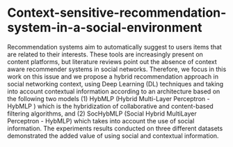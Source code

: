 # Context-sensitive-recommendation-system-in-a-social-environment
Recommendation systems aim to automatically suggest to users items that are related to their interests. These tools are increasingly present on content platforms, but literature reviews point out the absence of context aware recommender systems in social networks. Therefore, we focus in this work on this issue and we propose a hybrid recommendation approach in social networking context, using Deep Learning (DL) techniques and taking into account contextual information according to an architecture based on the following two models (1) HybMLP (Hybrid Multi-Layer Perceptron - HybMLP ) which is the hybridization of collaborative and content-based filtering algorithms, and (2) SocHybMLP (Social Hybrid MultiLayer Perceptron - HybMLP) which takes into account the use of social information. The experiments results conducted on three different datasets demonstrated the added value of using social and contextual information.
